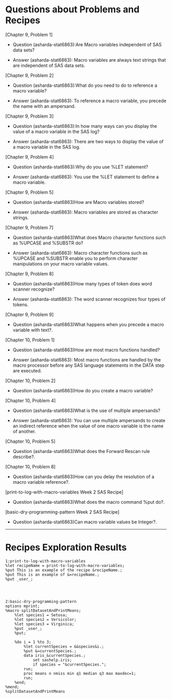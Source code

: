 
# Questions about Problems and Recipes



[Chapter 9, Problem 1]
* Question (asharda-stat6863):Are Macro variables independent of SAS data sets?
- Answer (asharda-stat6863): Macro variables are always text strings that are independent of SAS data sets.



[Chapter 9, Problem 2]
* Question (asharda-stat6863):What do you need to do to reference a macro variable?
- Answer (asharda-stat6863): To reference a macro variable, you precede the name with an ampersand.



[Chapter 9, Problem 3]
* Question (asharda-stat6863):In how many ways can you display the value of a macro variable in the SAS log?
- Answer (asharda-stat6863): There are two ways to display the value of a macro variable in the SAS log.



[Chapter 9, Problem 4]
* Question (asharda-stat6863):Why do you use  %LET statement?
- Answer (asharda-stat6863): You use the %LET statement to define a macro variable.



[Chapter 9, Problem 5]
* Question (asharda-stat6863)How are Macro variables stored?
- Answer (asharda-stat6863): Macro variables are stored as character strings.



[Chapter 9, Problem 7]
* Question (asharda-stat6863)What does Macro character functions such as %UPCASE and %SUBSTR do?
- Answer (asharda-stat6863): Macro character functions such as %UPCASE and %SUBSTR enable you to perform character manipulations on your macro variable values.



[Chapter 9, Problem 8]
* Question (asharda-stat6863)How many types of token does word scanner recognize?
- Answer (asharda-stat6863): The word scanner recognizes four types of tokens.



[Chapter 9, Problem 9]
* Question (asharda-stat6863)What happens when you precede a macro variable with text?.



[Chapter 10, Problem 1]
* Question (asharda-stat6863)How are most macro functions handled?
- Answer (asharda-stat6863): Most macro functions are handled by the macro processor before any SAS language statements in the DATA step are executed.



[Chapter 10, Problem 2]
* Question (asharda-stat6863)How do you create a macro variable?



[Chapter 10, Problem 4]
* Question (asharda-stat6863)What is the use of multiple ampersands?
- Answer (asharda-stat6863): You can use multiple ampersands to create an indirect reference when the value of one macro variable is the name of another.



[Chapter 10, Problem 5]
* Question (asharda-stat6863)What does the Forward Rescan rule describe?.



[Chapter 10, Problem 8]
* Question (asharda-stat6863)How can you  delay the resolution of a macro variable reference?.



[print-to-log-with-macro-variables Week 2 SAS Recipe]
* Question (asharda-stat6863)What does the macro command %put do?.



[basic-dry-programming-pattern Week 2 SAS Recipe]
* Question (asharda-stat6863)Can macro variable values be Integer?.



***



# Recipes Exploration Results



```
1:print-to-log-with-macro-variables
%let recipeName = print-to-log-with-macro-variables;
%put This is an example of the recipe &recipeName.;
%put This is an example of &=recipeName.;
%put _user_;




2:basic-dry-programming-pattern
options mprint;
%macro splitDatasetAndPrintMeans;
    %let species1 = Setosa;
    %let species2 = Versicolor;
    %let species3 = Virginica;
    %put _user_;
    %put;

    %do i = 1 %to 3;
        %let currentSpecies = &&species&i.;
        %put &=currentSpecies.;
        data iris_&currentSpecies.;
            set sashelp.iris;
            if species = "&currentSpecies.";
        run;
        proc means n nmiss min q1 median q3 max maxdec=1;
        run;
    %end;
%mend;
%splitDatasetAndPrintMeans




```
